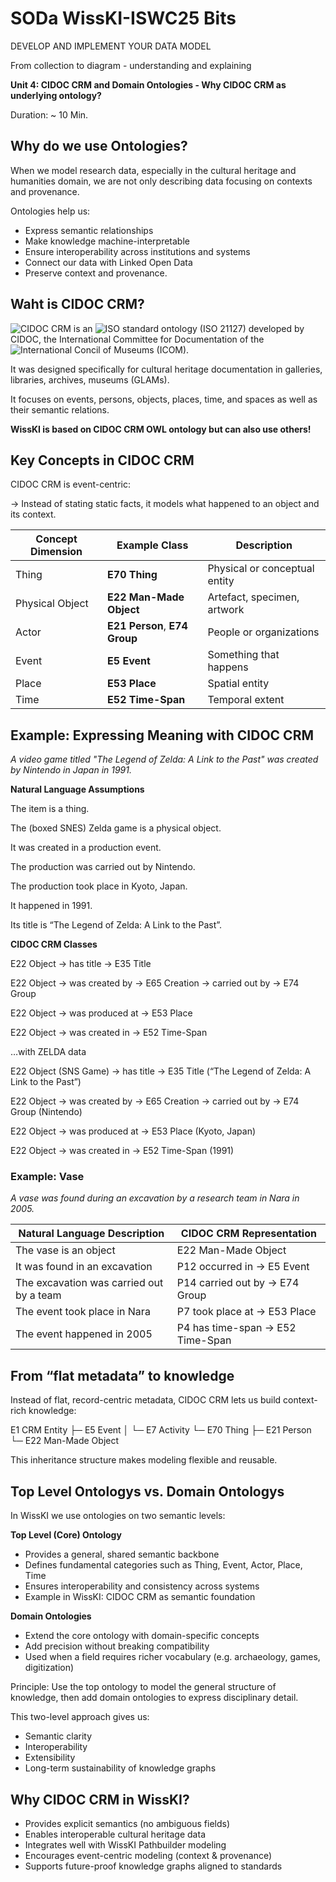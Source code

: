 <!--
*titel:
*author:in/urheber:in: 
orcid: 
email: SODa@sammlungen.io
*lizenz: cc by
lizenzlink: https://creativecommons.org/
*persistenter OER link: 
language: 
version:  v1
beschreibung: 
format: SODa WissKI How-to-Tutorial
modultitel: 
modul: Unit 1
einheitstitel: Welcome and warm-up 
eiheit: Einheit 1
lernziel: 

baustein:
zielgruppe: https://zenodo.org/records/15574575
gestaltungsprinzip: 
keywords: ???
erstellungsdatum: 

technische metadaten:
medientyp: text
dateiformat: .md
dauer: 
größe:
software: Web

icon: https://github.com/chastik/Beratung_Dateityp_Bild/refs/heads/main/resources/SODa-Logo_full.svg

link: https://raw.githubusercontent.com/chastik/WissKI/refs/heads/main/soda.css

-->

# SODa WissKI-ISWC25 Bits

DEVELOP AND IMPLEMENT YOUR DATA MODEL

From collection to diagram - understanding and explaining

**Unit 4: CIDOC CRM and Domain Ontologies  - Why CIDOC CRM as underlying ontology?**

Duration: ~ 10 Min.

## Why do we use Ontologies?

When we model research data, especially in the cultural heritage and humanities domain, we are not only describing data focusing on contexts and provenance.

Ontologies help us:

* Express semantic relationships
* Make knowledge machine-interpretable
* Ensure interoperability across institutions and systems
* Connect our data with Linked Open Data
* Preserve context and provenance.

## Waht is CIDOC CRM?

![CIDOC CRM](https://cidoc-crm.org/) is an ![ISO standard ontology (ISO 21127)](https://en.wikipedia.org/wiki/International_standard) developed by CIDOC, the International Committee for Documentation of the ![International Concil of Museums (ICOM)](https://icom.museum/en).

It was designed specifically for cultural heritage documentation in galleries, libraries, archives, museums (GLAMs).

It focuses on events, persons, objects, places, time, and spaces as well as their semantic relations. 

**WissKI is based on CIDOC CRM OWL ontology but can also use others!**

## Key Concepts in CIDOC CRM

CIDOC CRM is event-centric:

→ Instead of stating static facts, it models what happened to an object and its context.

| Concept Dimension | Example Class                 | Description                   |
| ----------------- | ----------------------------- | ----------------------------- |
| Thing             | **E70 Thing**                 | Physical or conceptual entity |
| Physical Object   | **E22 Man-Made Object**       | Artefact, specimen, artwork   |
| Actor             | **E21 Person**, **E74 Group** | People or organizations       |
| Event             | **E5 Event**                  | Something that happens        |
| Place             | **E53 Place**                 | Spatial entity                |
| Time              | **E52 Time-Span**             | Temporal extent               |


## Example: Expressing Meaning with CIDOC CRM

*A video game titled "The Legend of Zelda: A Link to the Past" was created by Nintendo in Japan in 1991.*

**Natural Language Assumptions**

The item is a thing.

The (boxed SNES) Zelda game is a physical object.

It was created in a production event.

The production was carried out by Nintendo.

The production took place in Kyoto, Japan.

It happened in 1991.

Its title is “The Legend of Zelda: A Link to the Past”.


**CIDOC CRM Classes**

E22 Object → has title → E35 Title

E22 Object → was created by → E65 Creation → carried out by → E74 Group

E22 Object → was produced at → E53 Place

E22 Object → was created in → E52 Time-Span


…with ZELDA data

E22 Object (SNS Game) → has title → E35 Title (“The Legend of Zelda: A Link to the Past”)

E22 Object → was created by → E65 Creation → carried out by → E74 Group (Nintendo)

E22 Object → was produced at → E53 Place (Kyoto, Japan)

E22 Object → was created in → E52 Time-Span (1991)


### Example: Vase 

*A vase was found during an excavation by a research team in Nara in 2005.*

| Natural Language Description                  | CIDOC CRM Representation                         |
|-----------------------------------------------|--------------------------------------------------|
| The vase is an object                         | E22 Man-Made Object                              |
| It was found in an excavation                 | P12 occurred in → E5 Event                       |
| The excavation was carried out by a team      | P14 carried out by → E74 Group                   |
| The event took place in Nara                  | P7 took place at → E53 Place                     |
| The event happened in 2005                    | P4 has time-span → E52 Time-Span                 |

## From “flat metadata” to knowledge

Instead of flat, record-centric metadata, CIDOC CRM lets us build context-rich knowledge:

E1 CRM Entity
 ├─ E5 Event
 │   └─ E7 Activity
 └─ E70 Thing
     ├─ E21 Person
     └─ E22 Man-Made Object
     
This inheritance structure makes modeling flexible and reusable.

## Top Level Ontologys vs. Domain Ontologys 

In WissKI we use ontologies on two semantic levels:

**Top Level (Core) Ontology**
* Provides a general, shared semantic backbone
* Defines fundamental categories such as Thing, Event, Actor, Place, Time
* Ensures interoperability and consistency across systems
* Example in WissKI: CIDOC CRM as semantic foundation

**Domain Ontologies**
* Extend the core ontology with domain-specific concepts
* Add precision without breaking compatibility
* Used when a field requires richer vocabulary (e.g. archaeology, games, digitization)

Principle:
Use the top ontology to model the general structure of knowledge,
then add domain ontologies to express disciplinary detail.

This two-level approach gives us:
* Semantic clarity
* Interoperability
* Extensibility
* Long-term sustainability of knowledge graphs

## Why CIDOC CRM in WissKI?

* Provides explicit semantics (no ambiguous fields)
* Enables interoperable cultural heritage data
* Integrates well with WissKI Pathbuilder modeling
* Encourages event-centric modeling (context & provenance)
* Supports future-proof knowledge graphs aligned to standards
